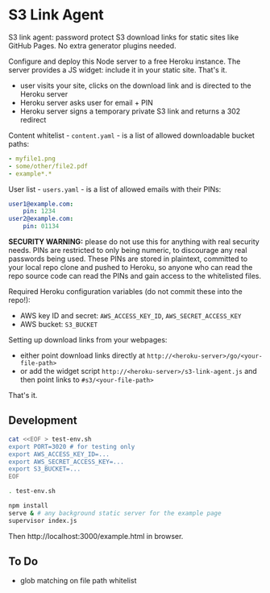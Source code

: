 # S3 Link Agent

S3 link agent: password protect S3 download links for static sites like GitHub Pages. No extra generator plugins needed.

Configure and deploy this Node server to a free Heroku instance. The server provides a JS widget: include it in your static site. That's it.

* user visits your site, clicks on the download link and is directed to the Heroku server
* Heroku server asks user for email + PIN
* Heroku server signs a temporary private S3 link and returns a 302 redirect

Content whitelist - `content.yaml` - is a list of allowed downloadable bucket paths:

```yaml
- myfile1.png
- some/other/file2.pdf
- example*.*
```

User list - `users.yaml` - is a list of allowed emails with their PINs:

```yaml
user1@example.com:
    pin: 1234
user2@example.com:
    pin: 01134
```

**SECURITY WARNING:** please do not use this for anything with real security needs. PINs are restricted to only being numeric, to discourage any real passwords being used. These PINs are stored in plaintext, committed to your local repo clone and pushed to Heroku, so anyone who can read the repo source code can read the PINs and gain access to the whitelisted files.

Required Heroku configuration variables (do not commit these into the repo!):

- AWS key ID and secret: `AWS_ACCESS_KEY_ID`, `AWS_SECRET_ACCESS_KEY`
- AWS bucket: `S3_BUCKET`

Setting up download links from your webpages:

* either point download links directly at `http://<heroku-server>/go/<your-file-path>`
* or add the widget script `http://<heroku-server>/s3-link-agent.js` and then point links to `#s3/<your-file-path>`

That's it.

## Development

```sh
cat <<EOF > test-env.sh
export PORT=3020 # for testing only
export AWS_ACCESS_KEY_ID=...
export AWS_SECRET_ACCESS_KEY=...
export S3_BUCKET=...
EOF

. test-env.sh

npm install
serve & # any background static server for the example page
supervisor index.js
```

Then http://localhost:3000/example.html in browser.

## To Do

- glob matching on file path whitelist
